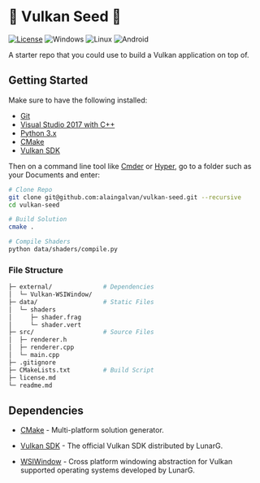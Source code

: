 # 🌋 Vulkan Seed 🌱

[![License][license-img]][license-url]
![Windows][windows-img]
![Linux][linux-img]
![Android][android-img]

A starter repo that you could use to build a Vulkan application on top of.

## Getting Started

Make sure to have the following installed:
- [Git](https://git-scm.com/)
- [Visual Studio 2017 with C++](https://www.visualstudio.com/thank-you-downloading-visual-studio/?sku=Community&rel=15)
- [Python 3.x](https://www.python.org/downloads/)
- [CMake](https://cmake.org)
- [Vulkan SDK](https://vulkan.lunarg.com/) 

Then on a command line tool like [Cmder](http://cmder.net) or [Hyper](https://hyper.is), go to a folder such as your Documents and enter:

```bash
# Clone Repo
git clone git@github.com:alaingalvan/vulkan-seed.git --recursive
cd vulkan-seed

# Build Solution
cmake .

# Compile Shaders
python data/shaders/compile.py
```

### File Structure

```bash
├─ external/              # Dependencies
│  └─ Vulkan-WSIWindow/
├─ data/                  # Static Files
│  └─ shaders
│     ├─ shader.frag
│     └─ shader.vert
├─ src/                   # Source Files
│  ├─ renderer.h
│  ├─ renderer.cpp
│  └─ main.cpp
├─ .gitignore
├─ CMakeLists.txt         # Build Script
├─ license.md
└─ readme.md
```

## Dependencies

- [CMake](https://cmake.org/) - Multi-platform solution generator.

- [Vulkan SDK](https://vulkan.lunarg.com/) - The official Vulkan SDK distributed by LunarG.

- [WSIWindow](https://github.com/renelindsay/Vulkan-WSIWindow) - Cross platform windowing abstraction for Vulkan supported operating systems developed by LunarG.

[license-img]: http://img.shields.io/:license-unlicense-blue.svg?style=flat-square
[license-url]: http://unlicense.org/
[windows-img]: http://img.shields.io/:supports-win-03b3fe.svg?style=flat-square
[android-img]: http://img.shields.io/:supports-android-a4ca39.svg?style=flat-square
[linux-img]: http://img.shields.io/:supports-linux-df491e.svg?style=flat-square